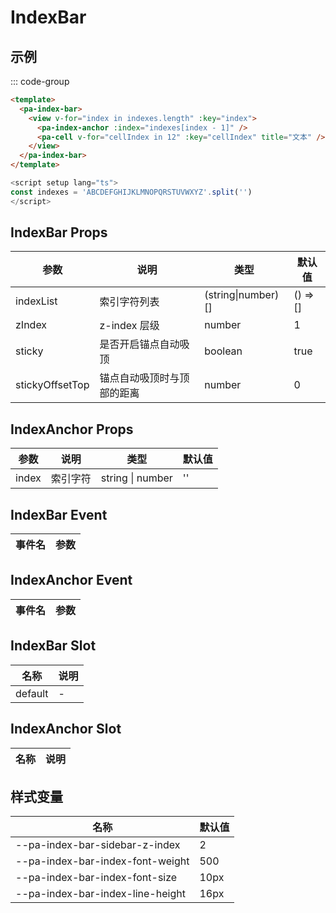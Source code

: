 # IndexBar

## 示例

<!--codes start-->

::: code-group

```html [template]
<template>
  <pa-index-bar>
    <view v-for="index in indexes.length" :key="index">
      <pa-index-anchor :index="indexes[index - 1]" />
      <pa-cell v-for="cellIndex in 12" :key="cellIndex" title="文本" />
    </view>
  </pa-index-bar>
</template>
```
```ts [script]
<script setup lang="ts">
const indexes = 'ABCDEFGHIJKLMNOPQRSTUVWXYZ'.split('')
</script>
```

<!--codes end-->

## IndexBar Props

<!--props start-->

| 参数 | 说明 | 类型 | 默认值 |
| --- | ----- | --- | --- |
| indexList | 索引字符列表 | (string\|number)[] |  () => [] |
| zIndex | z-index 层级 | number |  1 |
| sticky | 是否开启锚点自动吸顶 | boolean |  true |
| stickyOffsetTop | 锚点自动吸顶时与顶部的距离 | number |  0 |

## IndexAnchor Props

| 参数 | 说明 | 类型 | 默认值 |
| --- | ----- | --- | --- |
| index | 索引字符 | string \| number |  '' |

<!--props end-->

## IndexBar Event

<!--event start-->

| 事件名 | 参数 |
| --- | --- |


## IndexAnchor Event

| 事件名 | 参数 |
| --- | --- |


<!--event end-->

## IndexBar Slot

<!--slot start-->

| 名称 | 说明 |
| --- | --- |
| default | - |

## IndexAnchor Slot

| 名称 | 说明 |
| --- | --- |


<!--slot end-->

## 样式变量

<!--cssVar start-->

| 名称 | 默认值 |
| --- | --- |
| --pa-index-bar-sidebar-z-index | 2 |
| --pa-index-bar-index-font-weight | 500 |
| --pa-index-bar-index-font-size | 10px |
| --pa-index-bar-index-line-height | 16px |

<!--cssVar end-->

